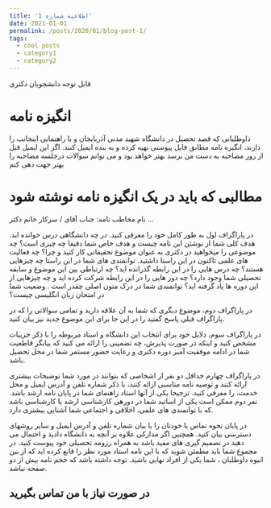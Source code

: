 ```yaml
---
title: 'اطلاعیه شماره 1'
date: 2021-01-01
permalink: /posts/2020/01/blog-post-1/
tags:
  - cool posts
  - category1
  - category2
---
```


قابل توجه دانشجویان دکتری 

انگیزه نامه 
======
داوطلبانی که قصد تحصیل در دانشگاه شهید مدنی آذربایجان و با  راهنمایی اینجانب را دارند، انگیزه نامه مطابق فایل پیوستی تهیه کرده و به بنده ایمیل کنند. اگر این  ایمیل قبل از روز مصاحبه به دست من برسد بهتر خواهد بود و می توانم سوالات درجلسه مصاحبه را بهتر جهت دهی کنم




مطالبی که باید در یک انگیزه نامه نوشته شود
======
نام مخاطب نامه:   جناب آقای / سرکار خانم دکتر ...

در پاراگراف اول به طور کامل خود را معرفی کنید. در چه دانشگاهی درس خوانده اید. هدف کلی شما از نوشتن این نامه چیست و هدف خاص شما دقیقا چه چیزی است؟ چه موضوعی را میخواهید در دکتری به عنوان موضوع تحقیقاتی کار کنید و چرا؟ چه فعالیت های علمی تاکنون در این راستا داشتید. توانمندی های شما در این راستا چه چیزهایی هستند؟ چه درس هایی را در این رابطه گذرانده اید؟  چه ارتباطی بین این موضوع و سابقه تحصیلی شما وجود دارد؟  چه دور هایی را در این رابطه شرکت کرده اید و چه چیزهایی از این دوره ها یاد گرفته اید؟ توانمندی شما در درک متون اصلی چقدر است . وضعیت شما در امتحان زبان انگلیسی چیست؟

در پاراگراف دوم، موضوع دیگری که شما به آن علاقه دارید و تمامی سوالاتی را که در پاراگراف قبلی پاسخ گفتید را در این جا برای این موضوع جدید نیز بیان کنید. 

در پاراگراف سوم، دلایل خود برای انتخاب این دانشگاه و  استاد مربوطه را با ذکر جزییات مشخص کنید و اینکه در صورت پذیرش، چه تضمینی را ارائه می کنید که بیانگر قاطعیت شما در ادامه  موفقیت آمیز دوره دکتری و رعایت حضور مستمر شما در محل تحصیل باشد. 

در پاراگراف چهارم حداقل دو نفر از اشخاصی که بتوانند در مورد شما توضیحات بیشتری ارائه کنند و توصیه نامه مناسبی ارائه کنند، با ذکر شماره تلفن و آدرس ایمیل و محل خدمت،  را معرفی کنید. ترجیحا یکی از آنها استاد راهنمای شما در پایان نامه ارشد باشد. نفر دوم  ممکن است یکی از اساتید شما در دوره­­ی کارشناسی ارشد یا کارشناسی باشد که  با توانمندی های علمی، اخلاقی و اجتماعی شما آشنایی بیشتری دارد.   

در پایان  نحوه تماس با خودتان را با بیان شماره تلفن و آدرس ایمیل و سایر روشهای دسترسی بیان کنید.  همچنین اگر  مدارکی علاوه بر آنچه به دانشگاه دادید و احتمال می دهید در تصمیم گیری های مفید باشد به همراه رزومه  تحصیلی خود پیوست کنید. در مجموع شما باید مطمئن شوید که با این نامه استاد مورد نظر را قانع کرده اید که از بین انبوه  داوطلبان ، شما یکی از افراد نهایی باشید. توجه داشته باشد که حجم نامه بیش از دو صفحه نباشد. 

 




در صورت نیاز با من تماس بگیرید
------